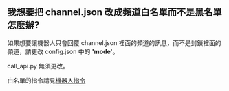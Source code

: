 ## 我想要把 channel.json 改成頻道白名單而不是黑名單怎麼辦?

如果想要讓機器人只會回覆 channel.json 裡面的頻道的訊息，而不是封鎖裡面的頻道，請更改 config.json 中的 **'mode'**。

call_api.py 無須更改。

白名單的指令請見[機器人指令](commands.md)